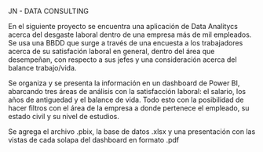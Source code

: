#### 
JN - DATA CONSULTING

En el siguiente proyecto se encuentra una aplicación de Data Analitycs acerca del desgaste laboral dentro de una empresa más de mil empleados. 
Se usa una BBDD que surge a través de una encuesta a los trabajadores acerca de su satisfación laboral en general, dentro del área que desempeñan,
con respecto a sus jefes y una consideración acerca del balance trabajo/vida. 

Se organiza y se presenta la información en un dashboard de Power BI, abarcando tres áreas de análisis con la satisfacción laboral: el salario,
los años de antiguedad y el balance de vida. Todo esto con la posibilidad de hacer filtros con el área de la empresa a donde pertenece el empleado,
su estado civil y su nivel de estudios.

Se agrega el archivo .pbix, la base de datos .xlsx y una presentación con las vistas de cada solapa del dashboard en formato .pdf
